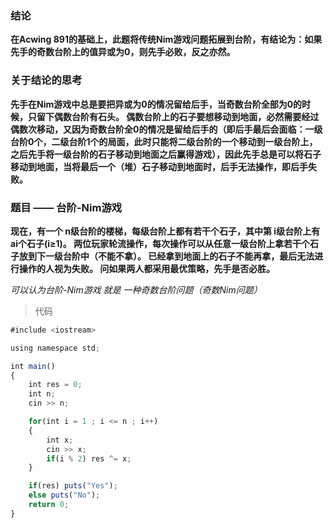 ### 结论
**在Acwing 891的基础上，此题将传统Nim游戏问题拓展到台阶，有结论为：如果先手的奇数台阶上的值异或为0，则先手必败，反之亦然。**

### 关于结论的思考
**先手在Nim游戏中总是要把异或为0的情况留给后手，当奇数台阶全部为0的时候，只留下偶数台阶有石头。
偶数台阶上的石子要想移动到地面，必然需要经过偶数次移动，又因为奇数台阶全0的情况是留给后手的（即后手最后会面临：一级台阶0个，二级台阶1个的局面，此时只能将二级台阶的一个移动到一级台阶上，之后先手将一级台阶的石子移动到地面之后赢得游戏），因此先手总是可以将石子移动到地面，当将最后一个（堆）石子移动到地面时，后手无法操作，即后手失败。**

### 题目 —— 台阶-Nim游戏
**现在，有一个 n级台阶的楼梯，每级台阶上都有若干个石子，其中第 i级台阶上有 ai个石子(i≥1)。
两位玩家轮流操作，每次操作可以从任意一级台阶上拿若干个石子放到下一级台阶中（不能不拿）。
已经拿到地面上的石子不能再拿，最后无法进行操作的人视为失败。
问如果两人都采用最优策略，先手是否必胜。**

_可以认为台阶-Nim游戏 就是 一种奇数台阶问题（奇数Nim问题）_

> 代码
```js
#include <iostream>

using namespace std;

int main()
{
    int res = 0;
    int n;
    cin >> n;

    for(int i = 1 ; i <= n ; i++)
    {
        int x;
        cin >> x;
        if(i % 2) res ^= x;
    }

    if(res) puts("Yes");
    else puts("No");
    return 0;
}
```